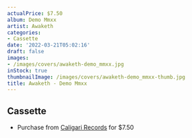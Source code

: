 ```yaml
---
actualPrice: $7.50
album: Demo Mmxx
artist: Awaketh
categories:
- Cassette
date: '2022-03-21T05:02:16'
draft: false
images:
- /images/covers/awaketh-demo_mmxx.jpg
inStock: true
thumbnailImage: /images/covers/awaketh-demo_mmxx-thumb.jpg
title: Awaketh - Demo Mmxx
---
```


## Cassette
* Purchase from [Caligari Records](https://caligarirecords.storenvy.com/products/31421311-awaketh-demo-mmxx) for $7.50
